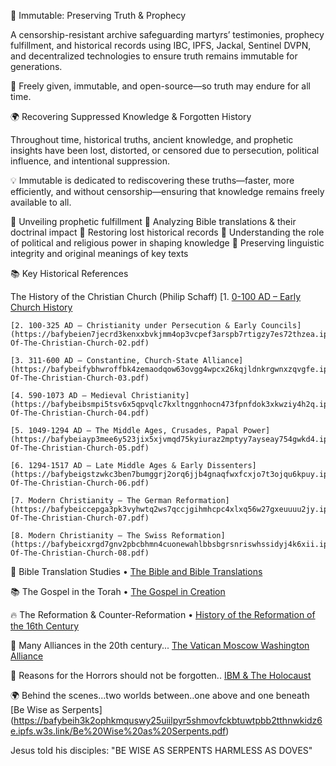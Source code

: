 📜 Immutable: Preserving Truth & Prophecy

A censorship-resistant archive safeguarding martyrs’ testimonies, prophecy fulfillment, and historical records using IBC, IPFS, Jackal, Sentinel DVPN, and decentralized technologies to ensure truth remains immutable for generations.

🚀 Freely given, immutable, and open-source—so truth may endure for all time.

🌍 Recovering Suppressed Knowledge & Forgotten History

Throughout time, historical truths, ancient knowledge, and prophetic insights have been lost, distorted, or censored due to persecution, political influence, and intentional suppression.

💡 Immutable is dedicated to rediscovering these truths—faster, more efficiently, and without censorship—ensuring that knowledge remains freely available to all.

🔹 Unveiling prophetic fulfillment
🔹 Analyzing Bible translations & their doctrinal impact
🔹 Restoring lost historical records
🔹 Understanding the role of political and religious power in shaping knowledge
🔹 Preserving linguistic integrity and original meanings of key texts

📚 Key Historical References

 The History of the Christian Church (Philip Schaff)
	[1.	[0-100 AD – Early Church History](https://bafybeiekpl6nqwo5kz5k4qmgwo5f3e4ilrd3vkmecjx6ajjmaddr2ues6q.ipfs.w3s.link/History-Of-The-Christian-Church-01.pdf)

	[2.	100-325 AD – Christianity under Persecution & Early Councils](https://bafybeien7jecrd3kenxxbvkjmm4op3vcpef3arspb7rtigzy7es72thzea.ipfs.w3s.link/History-Of-The-Christian-Church-02.pdf)

	[3.	311-600 AD – Constantine, Church-State Alliance](https://bafybeifybhwroffbk4zemaodqow63ovgg4wpcx26kqjldnkrgwnxzqvgfe.ipfs.w3s.link/History-Of-The-Christian-Church-03.pdf)

	[4.	590-1073 AD – Medieval Christianity](https://bafybeibsmpi5tsv6x5qpvqlc7kxltnggnhocn473fpnfdok3xkwziy4h2q.ipfs.w3s.link/History-Of-The-Christian-Church-04.pdf)

	[5.	1049-1294 AD – The Middle Ages, Crusades, Papal Power](https://bafybeiayp3mee6y523jix5xjvmqd75kyiuraz2mptyy7ayseay754gwkd4.ipfs.w3s.link/History-Of-The-Christian-Church-05.pdf)

	[6.	1294-1517 AD – Late Middle Ages & Early Dissenters](https://bafybeigstzwkc3ben7bumggrj2orq6jjb4gnaqfwxfcxjo7t3ojqu6kpuy.ipfs.w3s.link/History-Of-The-Christian-Church-06.pdf)

	[7.	Modern Christianity – The German Reformation](https://bafybeiccepga3pk3vyhwtq2ws7qccjgihmhcpc4xlxq56w27gxeuuuu2jy.ipfs.w3s.link/History-Of-The-Christian-Church-07.pdf)

	[8.	Modern Christianity – The Swiss Reformation](https://bafybeicxrgd7gnv2pbcbhmn4cuonewahlbbsbgrsnriswhssidyj4k6xii.ipfs.w3s.link/History-Of-The-Christian-Church-08.pdf)


📖 Bible Translation Studies
	•	[The Bible and Bible Translations](https://bafybeibpm4rsxhlag73o7gpkmbbhwwjdgnrklli3lqajj4hwoekaz365im.ipfs.w3s.link/The-Bible-and-Bible-Translations.pdf)


📚 The Gospel in the Torah
    •	[The Gospel in Creation](https://bafybeigjx3bbbuslsqrjg7pxelbprcsozh6vtyuaztwnti4oscqcmqh6hq.ipfs.w3s.link/The-Gospel-In-Creation.pdf)


🔥 The Reformation & Counter-Reformation
	•	[History of the Reformation of the 16th Century](https://bafybeigfcon7n4hgcem2e72uuzshesq2lroqz22fqnzhcg5yapxxs7moge.ipfs.w3s.link/History-Of-The-Reformation.pdf)


🔹 Many Alliances in the 20th century...
[The Vatican Moscow Washington Alliance](https://bafybeievqghvnqsdfu4aqmzxkt7a6soacrk7bke2zgckkoxwtzs3ghovxm.ipfs.w3s.link/the-vatican-moscow-washington-alliance-avro-manhattan.pdf)


🔹 Reasons for the Horrors should not be forgotten..
[IBM & The Holocaust](https://bafybeibfnhwgvuuz3gcvkkj2uqz7khrgi63h3uh55c3jbvcaxfra3epddy.ipfs.w3s.link/IBM%20and%20The%20Holocaust.pdf)


🌍 Behind the scenes...two worlds between..one above and one beneath
[Be Wise as Serpents] (https://bafybeih3k2ophkmquswy25uiilpyr5shmovfckbtuwtpbb2tthnwkidz6e.ipfs.w3s.link/Be%20Wise%20as%20Serpents.pdf)

Jesus told his disciples: "BE WISE AS SERPENTS HARMLESS AS DOVES"